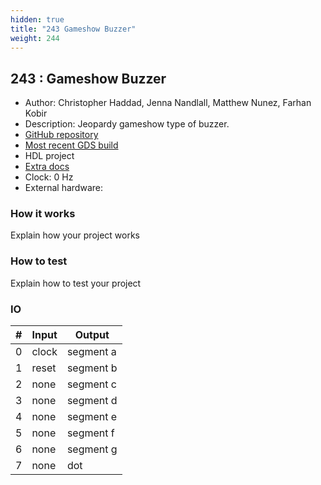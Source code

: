 ```yaml
---
hidden: true
title: "243 Gameshow Buzzer"
weight: 244
---
```


## 243 : Gameshow Buzzer

* Author: Christopher Haddad, Jenna Nandlall, Matthew Nunez, Farhan Kobir
* Description: Jeopardy gameshow type of buzzer.
* [GitHub repository](https://github.com/chrisnhaddad/tt03-gameshowbuzzer)
* [Most recent GDS build](https://github.com/chrisnhaddad/tt03-gameshowbuzzer/actions/runs/4792930148)
* HDL project
* [Extra docs]()
* Clock: 0 Hz
* External hardware: 



### How it works

Explain how your project works


### How to test

Explain how to test your project


### IO

| # | Input        | Output       |
|---|--------------|--------------|
| 0 | clock  | segment a |
| 1 | reset  | segment b |
| 2 | none  | segment c |
| 3 | none  | segment d |
| 4 | none  | segment e |
| 5 | none  | segment f |
| 6 | none  | segment g |
| 7 | none  | dot |
